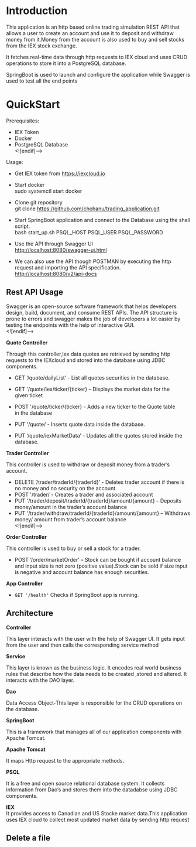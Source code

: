 
<h1 id="introduction">Introduction</h1>
<p>This application is an http based online trading simulation REST API that allows a user to create an account and use it to deposit and withdraw money from it.Money from the account is also used to buy and sell stocks from the IEX stock exchange.</p>
<p>It fetches real-time data through http requests to IEX cloud and uses CRUD operations to store it into a PostgreSQL database.</p>
<p>SpringBoot is used to launch and configure the application while Swagger is used to test all the end points</p>
<h1 id="quickstart">QuickStart</h1>
<p>Prerequisites:</p>
<ul>
<li>IEX Token</li>
<li>Docker</li>
<li>PostgreSQL Database<br>
&lt;![endif]–&gt;</li>
</ul>
<p>Usage:</p>
<ul>
<li>
<p>Get IEX token from  <a href="https://iexcloud.io/">https://iexcloud.io</a></p>
</li>
<li>
<p>Start docker<br>
sudo systemctl start docker</p>
</li>
<li>
<p>Clone git repository<br>
git clone <a href="https://github.com/chohanu/trading_application.git">https://github.com/chohanu/trading_application.git</a></p>
</li>
<li>
<p>Start SpringBoot application and connect to the Database using the  shell script.<br>
bash start_up.sh PSQL_HOST PSQL_USER PSQL_PASSWORD</p>
</li>
<li>
<p>Use the API through Swagger UI<br>
<a href="http://localhost:8080/swagger-ui.html">http://localhost:8080/swagger-ui.html</a></p>
</li>
<li>
<p>We can also use the API though POSTMAN by executing the http  request and importing the API specification.<br>
<a href="http://localhost:8080/v2/api-docs">http://localhost:8080/v2/api-docs</a></p>
</li>
</ul>
<h2 id="rest-api-usage">Rest API Usage</h2>
<p>Swagger is an open-source software framework that helps developers design, build, document, and consume REST APIs. The API structure is prone to errors and swagger makes the job of developers a lot easier by testing the endpoints with the help of interactive GUI.<br>
&lt;![endif]–&gt;</p>
<p><strong>Quote Controller</strong></p>
<p>Through this controller,Iex  data quotes are retrieved by sending http requests to the IEXcloud and stored into the database using JDBC components.</p>
<ul>
<li>
<p>GET ‘/quote/dailyList’ - List all quotes securities in the database.</p>
</li>
<li>
<p>GET '/quote/iex/ticker/{ticker} – Displays the market data for the<br>
given ticket</p>
</li>
<li>
<p>POST '/quote/ticker/{ticker} - Adds a new ticker to the Quote table<br>
in the  database</p>
</li>
<li>
<p>PUT '/quote/ - Inserts quote data inside the database.</p>
</li>
<li>
<p>PUT ‘/quote/iexMarketData’ - Updates all the quotes stored inside the<br>
database.</p>
</li>
</ul>
<p><strong>Trader Controller</strong></p>
<p>This controller is used to withdraw or deposit money  from a trader’s account.</p>
<ul>
<li>DELETE ‘/trader/traderId/{traderId}’ - Deletes trader account if there is no money and no security on the account.</li>
<li>POST '/trader/ - Creates a trader and associated account</li>
<li>PUT '/trader/deposit/traderId/{traderId}/amount/{amount} – Deposits money/amount in the trader’s account balance</li>
<li>PUT '/trader/withdraw/traderId/{traderId}/amount/{amount} – Withdraws money/ amount from trader’s account balance<br>
&lt;![endif]–&gt;</li>
</ul>
<p><strong>Order Controller</strong></p>
<p>This controller is used to buy or sell a stock for a trader.</p>
<ul>
<li>POST ‘/order/marketOrder’ – Stock can be bought if account balance and input size is not zero (positive value).Stock can be sold if size input is negative and account balance has enough securities.</li>
</ul>
<p><strong>App Controller</strong></p>
<ul>
<li><code>GET '/health'</code> Checks if SpringBoot app is running.</li>
</ul>
<h2 id="architecture">Architecture</h2>
<p><strong>Controller</strong></p>
<p>This layer interacts with the user with the help of Swagger UI. It gets input from the user and then calls the corresponding service method</p>
<p><strong>Service</strong></p>
<p>This layer is known as the business logic. It encodes real world business rules that describe how the data needs to be created ,stored and altered. It interacts with the DAO layer.</p>
<p><strong>Dao</strong></p>
<p>Data Access Object-This layer is responsible for the CRUD operations  on the database.</p>
<p><strong>SpringBoot</strong></p>
<p>This is a framework that manages all of our application components with Apache Tomcat.</p>
<p><strong>Apache Tomcat</strong></p>
<p>It maps Http request to the appropriate methods.</p>
<p><strong>PSQL</strong></p>
<p>It is a free and open source relational database system. It collects information from Dao’s and stores them into the datadabse using JDBC components.</p>
<p><strong>IEX</strong><br>
It provides access to Canadian and US Stocke market data.This application uses IEX cloud to collect most updated market data by sending http request</p>
<h2 id="delete-a-file">Delete a file</h2>

